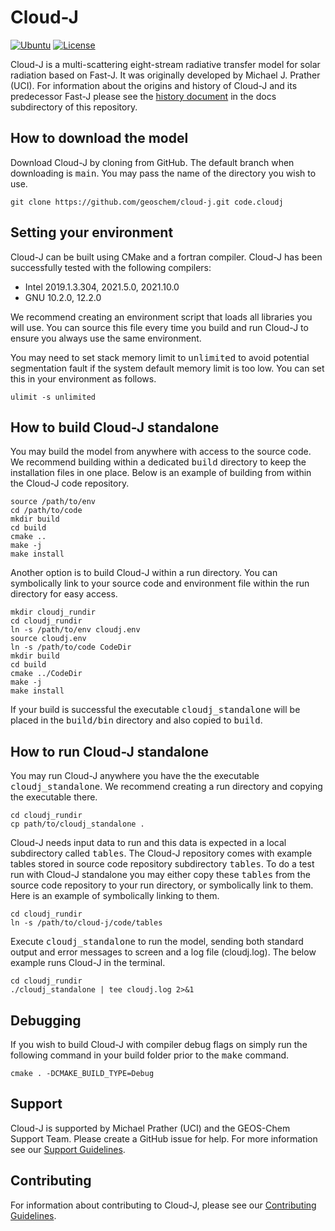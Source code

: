 # Cloud-J

[![Ubuntu](https://github.com/geoschem/Cloud-J/actions/workflows/ubuntu.yml/badge.svg)](https://github.com/geoschem/Cloud-J/actions/workflows/ubuntu.yml)
[![License](https://img.shields.io/badge/license-GPLv3-blue)](https://github.com/geoschem/Cloud-J/blob/main/LICENSE)

Cloud-J is a multi-scattering eight-stream radiative transfer model for solar radiation based on Fast-J. It was originally developed by Michael J. Prather (UCI). For information about the origins and history of Cloud-J and its predecessor Fast-J please see the [history document](https://github.com/geoschem/cloud-j/blob/main/docs/History_of_Fast-J_photolysis_code.md) in the docs subdirectory of this repository.

## How to download the model

Download Cloud-J by cloning from GitHub. The default branch when downloading is <tt>main</tt>. You may pass the name of the directory you wish to use.

```
git clone https://github.com/geoschem/cloud-j.git code.cloudj
```

## Setting your environment

Cloud-J can be built using CMake and a fortran compiler. Cloud-J has been successfully tested with the following compilers:
* Intel 2019.1.3.304, 2021.5.0, 2021.10.0
* GNU 10.2.0, 12.2.0

We recommend creating an environment script that loads all libraries you will use. You can source this file every time you build and run Cloud-J to ensure you always use the same environment.

You may need to set stack memory limit to <tt>unlimited</tt> to avoid potential segmentation fault if the system default memory limit is too low. You can set this in your environment as follows.

```
ulimit -s unlimited
```

## How to build Cloud-J standalone

You may build the model from anywhere with access to the source code. We recommend building within a dedicated <tt>build</tt> directory to keep the installation files in one place. Below is an example of building from within the Cloud-J code repository.

```
source /path/to/env
cd /path/to/code
mkdir build
cd build
cmake ..
make -j
make install
```

Another option is to build Cloud-J within a run directory. You can symbolically link to your source code and environment file within the run directory for easy access.

```
mkdir cloudj_rundir
cd cloudj_rundir
ln -s /path/to/env cloudj.env
source cloudj.env
ln -s /path/to/code CodeDir
mkdir build
cd build
cmake ../CodeDir
make -j
make install
```

If your build is successful the executable <tt>cloudj_standalone</tt> will be placed in the <tt>build/bin</tt> directory and also copied to <tt>build</tt>.

## How to run Cloud-J standalone

You may run Cloud-J anywhere you have the the executable <tt>cloudj_standalone</tt>. We recommend creating a run directory and copying the executable there.

```
cd cloudj_rundir
cp path/to/cloudj_standalone .
```

Cloud-J needs input data to run and this data is expected in a local subdirectory called <tt>tables</tt>. The Cloud-J repository comes with example tables stored in source code repository subdirectory <tt>tables</tt>. To do a test run with Cloud-J standalone you may either copy these <tt>tables</tt> from the source code repository to your run directory, or symbolically link to them. Here is an example of symbolically linking to them.

```
cd cloudj_rundir
ln -s /path/to/cloud-j/code/tables
```

Execute <tt>cloudj_standalone</tt> to run the model, sending both standard output and error messages to screen and a log file (cloudj.log). The below example runs Cloud-J in the terminal.

```
cd cloudj_rundir
./cloudj_standalone | tee cloudj.log 2>&1
```

## Debugging

If you wish to build Cloud-J with compiler debug flags on simply run the following command in your build folder prior to the <tt>make</tt> command.

```
cmake . -DCMAKE_BUILD_TYPE=Debug
```

## Support

Cloud-J is supported by Michael Prather (UCI) and the GEOS-Chem Support Team. Please create a GitHub issue for help. For more information see our [Support Guidelines](https://github.com/geoschem/cloud-j/blob/main/SUPPORT.md).

## Contributing

For information about contributing to Cloud-J, please see our [Contributing Guidelines](https://github.com/geoschem/cloud-j/blob/main/CONTRIBUTING.md).
